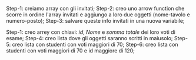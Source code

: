 <!-- SNACK 1
Il Grande Gatsby ci ha chiesto di creare i segnaposto per il tavolo degli invitati alla sua mega festa vip.
Ci ha lasciato il nome del tavolo (“Tavolo Vip”) e la lista degli invitati in ordine di posto: `[ ‘Brad Pitt’, ‘Johnny Depp’, ‘Lady Gaga’, ‘Cristiano Ronaldo’, ‘Georgina Rodriguez’, ‘Chiara Ferragni’, ‘Fedez’, ‘George Clooney’, ‘Amal Clooney’, ‘Maneskin’]`
Ma la tipografia per stampare il tutto vuole che le mandiamo una lista di ospiti in cui ogni ospite sia un oggetto javascript che ha come attributi: nome del tavolo, nome dell’ospite e posto occupato.
Generiamo e stampiamo in console la lista per i segnaposto. -->

Step-1: creiamo array con gli invitati;
Step-2: creo uno arrow function che scorre in ordine l'array invitati e aggiungo a loro due oggetti (nome-tavolo e numero-posto);
Step-3: salvare queste info invitati in una nuova variabile;


<!-- SNACK 2
Abbiamo un elenco degli studenti di una facoltà, identificati da _id_, _Nome_ e _somma totale_ dei loro voti di esame...
1. Per preparare l’aula di un nuovo corso, dobbiamo stampare le targhe col nome degli studenti: creare una lista contenente il loro nome tutto in maiuscolo
ES (Marco della Rovere => MARCO DELLA ROVERE);
2. Dobbiamo creare una lista di tutti gli studenti che hanno un totale di voti superiore a 70
3. Dobbiamo creare una lista di tutti gli studenti che hanno un totale di voti superiore a 70 e id superiore a 120 -->

Step-1: creo arrey con chiavi: _id_, _Nome_ e _somma totale_ dei loro voti di esame;
Step-4: creo lista dove gli oggetti saranno scritti in maiusolo;
Step-5: creo lista con studenti con voti maggiori di 70;
Step-6: creo lista con studenti con voti maggiori di 70 e id maggiore di 120;